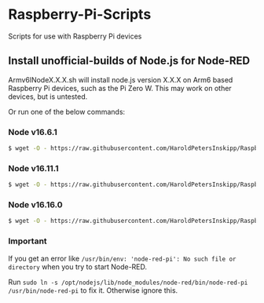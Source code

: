 # Raspberry-Pi-Scripts
Scripts for use with Raspberry Pi devices

## Install unofficial-builds of Node.js for Node-RED
Armv6lNodeX.X.X.sh will install node.js version X.X.X on Arm6 based Raspberry Pi devices, such as the Pi Zero W. This may work on other devices, but is untested.

Or run one of the below commands:

### Node v16.6.1
```sh
$ wget -O - https://raw.githubusercontent.com/HaroldPetersInskipp/Raspberry-Pi-Scripts/main/Armv6lNode16.6.1.sh | bash
```
### Node v16.11.1
```sh
$ wget -O - https://raw.githubusercontent.com/HaroldPetersInskipp/Raspberry-Pi-Scripts/main/Armv6lNode16.11.1.sh | bash
```
### Node v16.16.0
```sh
$ wget -O - https://raw.githubusercontent.com/HaroldPetersInskipp/Raspberry-Pi-Scripts/main/Armv6lNode16.16.0.sh | bash
```

### Important
If you get an error like `/usr/bin/env: 'node-red-pi': No such file or directory` when you try to start Node-RED.

Run `sudo ln -s /opt/nodejs/lib/node_modules/node-red/bin/node-red-pi /usr/bin/node-red-pi` to fix it. Otherwise ignore this.
